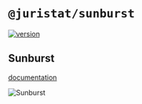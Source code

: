 # `@juristat/sunburst`

[![version](https://img.shields.io/npm/v/@juristat/sunburst.svg?style=flat-square)](https://www.npmjs.com/package/@juristat/sunburst)

## Sunburst

[documentation](http://nivo.rocks/#/sunburst)

![Sunburst](./doc/sunburst.png)
